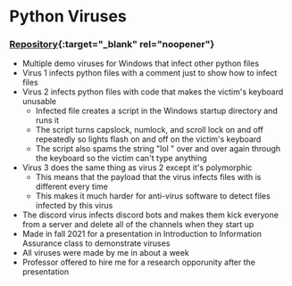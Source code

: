 # Python Viruses

### [Repository](https://github.com/ChandlerJayCalkins/UIdahoCS336VirusPresentation){:target="_blank" rel="noopener"}

- Multiple demo viruses for Windows that infect other python files
- Virus 1 infects python files with a comment just to show how to infect files
- Virus 2 infects python files with code that makes the victim's keyboard unusable
	- Infected file creates a script in the Windows startup directory and runs it
	- The script turns capslock, numlock, and scroll lock on and off repeatedly so lights flash on and off on the victim's keyboard
	- The script also spams the string "lol " over and over again through the keyboard so the victim can't type anything
- Virus 3 does the same thing as virus 2 except it's polymorphic
	- This means that the payload that the virus infects files with is different every time
	- This makes it much harder for anti-virus software to detect files infected by this virus
- The discord virus infects discord bots and makes them kick everyone from a server and delete all of the channels when they start up
- Made in fall 2021 for a presentation in Introduction to Information Assurance class to demonstrate viruses
- All viruses were made by me in about a week
- Professor offered to hire me for a research opporunity after the presentation
